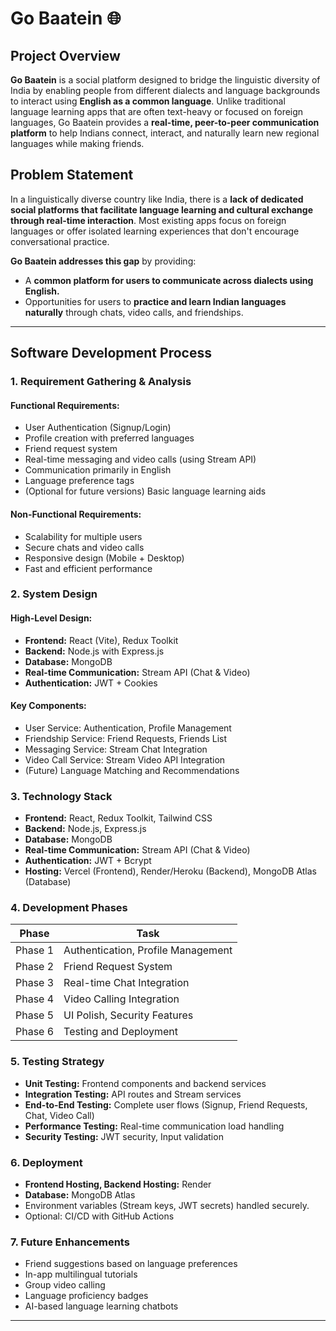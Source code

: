 

# Go Baatein 🌐

## Project Overview

**Go Baatein** is a social platform designed to bridge the linguistic diversity of India by enabling people from different dialects and language backgrounds to interact using **English as a common language**. Unlike traditional language learning apps that are often text-heavy or focused on foreign languages, Go Baatein provides a **real-time, peer-to-peer communication platform** to help Indians connect, interact, and naturally learn new regional languages while making friends.



## Problem Statement

In a linguistically diverse country like India, there is a **lack of dedicated social platforms that facilitate language learning and cultural exchange through real-time interaction**. Most existing apps focus on foreign languages or offer isolated learning experiences that don't encourage conversational practice.

**Go Baatein addresses this gap** by providing:

* A **common platform for users to communicate across dialects using English.**
* Opportunities for users to **practice and learn Indian languages naturally** through chats, video calls, and friendships.



---

## Software Development Process

### 1. Requirement Gathering & Analysis

#### Functional Requirements:

* User Authentication (Signup/Login)
* Profile creation with preferred languages
* Friend request system
* Real-time messaging and video calls (using Stream API)
* Communication primarily in English
* Language preference tags
* (Optional for future versions) Basic language learning aids

#### Non-Functional Requirements:

* Scalability for multiple users
* Secure chats and video calls
* Responsive design (Mobile + Desktop)
* Fast and efficient performance



### 2. System Design

#### High-Level Design:

* **Frontend:** React (Vite), Redux Toolkit
* **Backend:** Node.js with Express.js
* **Database:** MongoDB
* **Real-time Communication:** Stream API (Chat & Video)
* **Authentication:** JWT + Cookies

#### Key Components:

* User Service: Authentication, Profile Management
* Friendship Service: Friend Requests, Friends List
* Messaging Service: Stream Chat Integration
* Video Call Service: Stream Video API Integration
* (Future) Language Matching and Recommendations


### 3. Technology Stack

* **Frontend:** React, Redux Toolkit, Tailwind CSS
* **Backend:** Node.js, Express.js
* **Database:** MongoDB
* **Real-time Communication:** Stream API (Chat & Video)
* **Authentication:** JWT + Bcrypt
* **Hosting:** Vercel (Frontend), Render/Heroku (Backend), MongoDB Atlas (Database)



### 4. Development Phases

| Phase   | Task                               |
| ------- | ---------------------------------- |
| Phase 1 | Authentication, Profile Management |
| Phase 2 | Friend Request System              |
| Phase 3 | Real-time Chat Integration         |
| Phase 4 | Video Calling Integration          |
| Phase 5 | UI Polish, Security Features       |
| Phase 6 | Testing and Deployment             |



### 5. Testing Strategy

* **Unit Testing:** Frontend components and backend services
* **Integration Testing:** API routes and Stream services
* **End-to-End Testing:** Complete user flows (Signup, Friend Requests, Chat, Video Call)
* **Performance Testing:** Real-time communication load handling
* **Security Testing:** JWT security, Input validation



### 6. Deployment


* **Frontend Hosting, Backend Hosting:** Render
* **Database:** MongoDB Atlas
* Environment variables (Stream keys, JWT secrets) handled securely.
* Optional: CI/CD with GitHub Actions


### 7. Future Enhancements

* Friend suggestions based on language preferences
* In-app multilingual tutorials
* Group video calling
* Language proficiency badges
* AI-based language learning chatbots

---


